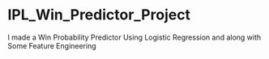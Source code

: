 # IPL_Win_Predictor_Project
I made a Win Probability Predictor Using Logistic Regression and along with Some Feature Engineering
